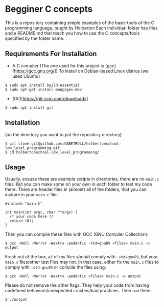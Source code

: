 # Begginer C concepts
This is a repository containing simple examples of the basic tools of the C programming language, taught by Holberton
Each individual folder has files and a README.md that teach you how to use the C concepts/tools specified by the folder name.
## Requirements For Installation
- A C compiler (The one used for this project is (gcc)[https://gcc.gnu.org/])
To install on Debian-based Linux distros (we used Ubuntu)
```
$ sudo apt install build-essential
$ sudo apt-get install manpages-dev
```
- (Git)[https://git-scm.com/downloads]
```
$ sudo apt install git
```
## Installation
(on the directory you want to put the repository directory)
```
$ git clone git@github.com:GABETROLL/holbertonschool-low_level_programming.git
$ cd holbertonschool-low_level_programming/
```
## Usage
Usually, ecause these are example scripts in directories, there are no ``main.c`` files. But you can make some on your own in each folder to test my code there. There are header files in (almost) all of the folders, that you can include in your ``main.c`` file:
```
#include "main.h"

int main(int argc, char **argv) {
  /* your code here */
  return (0);
}
```
Then you can compile these files with  GCC (GNU Compiler Collection):
```
$ gcc -Wall -Werror -Wextra -pedantic -std=gnu89 <files> main.c -o output
```
Fresh out of the box, all of my files *should* comply with ``-std=gnu89``, but your ``main.c`` files/other test files may not.
In that case, either fix the ``main.c`` files to comply with ``-std-gnu89`` or compile the files using:
```
$ gcc -Wall -Werror -Wextra -pedantic <files> main.c -o output
```
Please do not remove the other flags. They help your code from having undefined behaviors/unexpected crashes/bad practices.
Then run them:
```
$ ./output
```
